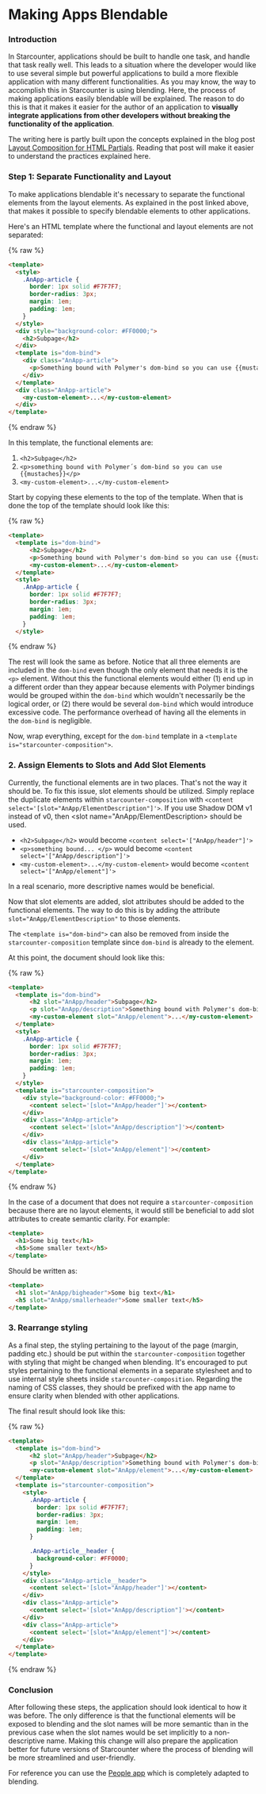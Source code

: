 # Making Apps Blendable

### Introduction
In Starcounter, applications should be built to handle one task, and handle that task really well. This leads to a situation where the developer would like to use several simple but powerful applications to build a more flexible application with many different functionalities. As you may know, the way to accomplish this in Starcounter is using blending. Here, the process of making applications easily blendable will be explained. The reason to do this is that it makes it easier for the author of an application to __visually integrate applications from other developers without breaking the functionality of the application__.

The writing here is partly built upon the concepts explained in the blog post <a href="https://starcounter.io/layout-compositions-html-partials/">Layout Composition for HTML Partials</a>. Reading that post will make it easier to understand the practices explained here.

### Step 1: Separate Functionality and Layout
To make applications blendable it's necessary to separate the functional elements from the layout elements. As explained in the post linked above, that makes it possible to specify blendable elements to other applications.

Here's an HTML template where the functional and layout elements are not separated:

{% raw %}
```html
<template>
  <style>
    .AnApp-article {
      border: 1px solid #F7F7F7;
      border-radius: 3px;
      margin: 1em;
      padding: 1em;
    }
  </style>
  <div style="background-color: #FF0000;">
    <h2>Subpage</h2>
  </div>
  <template is="dom-bind">
    <div class="AnApp-article">
      <p>Something bound with Polymer's dom-bind so you can use {{mustaches}}</p>
    </div>
  </template>
  <div class="AnApp-article">
    <my-custom-element>...</my-custom-element>
  </div>
</template>
```
{% endraw %}

In this template, the functional elements are:
1. `<h2>Subpage</h2>`
2. `<p>something bound with Polymer´s dom-bind so you can use {{mustaches}}</p>`
3. `<my-custom-element>...</my-custom-element>`

Start by copying these elements to the top of the template. When that is done the top of the template should look like this:

{% raw %}
```html
<template>
  <template is="dom-bind">
      <h2>Subpage</h2>
      <p>Something bound with Polymer's dom-bind so you can use {{mustaches}}</p>
      <my-custom-element>...</my-custom-element>
  </template>
  <style>
    .AnApp-article {
      border: 1px solid #F7F7F7;
      border-radius: 3px;
      margin: 1em;
      padding: 1em;
    }
  </style>
```
{% endraw %}


The rest will look the same as before. Notice that all three elements are included in the `dom-bind` even though the only element that needs it is the `<p>` element. Without this the functional elements would either (1) end up in a different order than they appear because elements with Polymer bindings would be grouped within the `dom-bind` which wouldn't necessarily be the logical order, or (2) there would be several `dom-bind` which would introduce excessive code. The performance overhead of having all the elements in the `dom-bind` is negligible.

Now, wrap everything, except for the `dom-bind` template in a `<template is="starcounter-composition">`.

### 2. Assign Elements to Slots and Add Slot Elements
Currently, the functional elements are in two places. That's not the way it should be. To fix this issue, slot elements should be utilized. Simply replace the duplicate elements within `starcounter-composition` with `<content select='[slot="AnApp/ElementDescription"]'>`. If you use Shadow DOM v1 instead of v0, then <slot name="AnApp/ElementDescription> should be used.

* `<h2>Subpage</h2>` would become `<content select='["AnApp/header"]'>`
* `<p>something bound... </p>` would become `<content select='["AnApp/description"]'>`
* `<my-custom-element>...</my-custom-element>` would become `<content select='["AnApp/element"]'>`

In a real scenario, more descriptive names would be beneficial.

Now that slot elements are added, slot attributes should be added to the functional elements. The way to do this is by adding the attribute `slot="AnApp/ElementDescription"` to those elements.

The `<template is="dom-bind">` can also be removed from inside the `starcounter-composition` template since `dom-bind` is already to the element.

At this point, the document should look like this:

{% raw %}
```html
<template>
  <template is="dom-bind">
      <h2 slot="AnApp/header">Subpage</h2>
      <p slot="AnApp/description">Something bound with Polymer's dom-bind so you can use {{mustaches}}</p>
      <my-custom-element slot="AnApp/element">...</my-custom-element>
  </template>
  <style>
    .AnApp-article {
      border: 1px solid #F7F7F7;
      border-radius: 3px;
      margin: 1em;
      padding: 1em;
    }
  </style>
  <template is="starcounter-composition">
    <div style="background-color: #FF0000;">
      <content select='[slot="AnApp/header"]'></content>
    </div>
    <div class="AnApp-article">
      <content select='[slot="AnApp/description"]'></content>
    </div>
    <div class="AnApp-article">
      <content select='[slot="AnApp/element"]'></content>
    </div>
  </template>
</template>
```
{% endraw %}

In the case of a document that does not require a `starcounter-composition` because there are no layout elements, it would still be beneficial to add slot attributes to create semantic clarity. For example:
```html
<template>
  <h1>Some big text</h1>
  <h5>Some smaller text</h5>
</template>
```
Should be written as:
```html
<template>
  <h1 slot="AnApp/bigheader">Some big text</h1>
  <h5 slot="AnApp/smallerheader">Some smaller text</h5>
</template>
```

### 3. Rearrange styling
As a final step, the styling pertaining to the layout of the page (margin, padding etc.) should be put within the `starcounter-composition` together with styling that might be changed when blending. It's encouraged to put styles pertaining to the functional elements in a separate stylesheet and to use internal style sheets inside `starcounter-composition`. Regarding the naming of CSS classes, they should be prefixed with the app name to ensure clarity when blended with other applications.

The final result should look like this:

{% raw %}
```html
<template>
  <template is="dom-bind">
      <h2 slot="AnApp/header">Subpage</h2>
      <p slot="AnApp/description">Something bound with Polymer's dom-bind so you can use {{mustaches}}</p>
      <my-custom-element slot="AnApp/element">...</my-custom-element>
  </template>
  <template is="starcounter-composition">
    <style>
      .AnApp-article {
        border: 1px solid #F7F7F7;
        border-radius: 3px;
        margin: 1em;
        padding: 1em;
      }

      .AnApp-article__header {
        background-color: #FF0000;
      }
    </style>
    <div class="AnApp-article__header">
      <content select='[slot="AnApp/header"]'></content>
    </div>
    <div class="AnApp-article">
      <content select='[slot="AnApp/description"]'></content>
    </div>
    <div class="AnApp-article">
      <content select='[slot="AnApp/element"]'></content>
    </div>
  </template>
</template>
```
{% endraw %}

### Conclusion
After following these steps, the application should look identical to how it was before. The only difference is that the functional elements will be exposed to blending and the slot names will be more semantic than in the previous case when the slot names would be set implicitly to a non-descriptive name. Making this change will also prepare the application better for future versions of Starcounter where the process of blending will be more streamlined and user-friendly.

For reference you can use the [People app](https://github.com/StarcounterSamples/People/tree/develop) which is completely adapted to blending.
